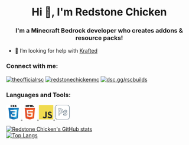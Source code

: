 <h1 align="center">Hi 👋, I'm Redstone Chicken</h1>
<h3 align="center">I'm a Minecraft Bedrock developer who creates addons & resource packs!</h3>

- 🤝 I’m looking for help with [Krafted](https://github.com/RedstoneChicken/Krafted)

<h3 align="left">Connect with me:</h3>
<p align="left">
<a href="https://twitter.com/theofficialrsc" target="blank"><img align="center" src="https://raw.githubusercontent.com/rahuldkjain/github-profile-readme-generator/master/src/images/icons/Social/twitter.svg" alt="theofficialrsc" height="30" width="40" /></a>
<a href="https://www.youtube.com/c/redstonechickenmc" target="blank"><img align="center" src="https://raw.githubusercontent.com/rahuldkjain/github-profile-readme-generator/master/src/images/icons/Social/youtube.svg" alt="redstonechickenmc" height="30" width="40" /></a>
<a href="https://dsc.gg/rscbuilds" target="blank"><img align="center" src="https://raw.githubusercontent.com/rahuldkjain/github-profile-readme-generator/master/src/images/icons/Social/discord.svg" alt="dsc.gg/rscbuilds" height="30" width="40" /></a>
</p>

<h3 align="left">Languages and Tools:</h3>
<p align="left"> <a href="https://www.w3schools.com/css/" target="_blank" rel="noreferrer"> <img src="https://raw.githubusercontent.com/devicons/devicon/master/icons/css3/css3-original-wordmark.svg" alt="css3" width="40" height="40"/> </a> <a href="https://www.w3.org/html/" target="_blank" rel="noreferrer"> <img src="https://raw.githubusercontent.com/devicons/devicon/master/icons/html5/html5-original-wordmark.svg" alt="html5" width="40" height="40"/> </a> <a href="https://developer.mozilla.org/en-US/docs/Web/JavaScript" target="_blank" rel="noreferrer"> <img src="https://raw.githubusercontent.com/devicons/devicon/master/icons/javascript/javascript-original.svg" alt="javascript" width="40" height="40"/> </a> <a href="https://www.photoshop.com/en" target="_blank" rel="noreferrer"> <img src="https://raw.githubusercontent.com/devicons/devicon/master/icons/photoshop/photoshop-line.svg" alt="photoshop" width="40" height="40"/> </a> </p>

[![Redstone Chicken's GitHub stats](https://github-readme-stats.vercel.app/api?username=RedstoneChicken&theme=dark)](https://github.com/RedstoneChicken)  
[![Top Langs](https://github-readme-stats.vercel.app/api/top-langs/?username=RedstoneChicken&layout=compact&theme=dark)](https://github.com/RedstoneChicken)  
